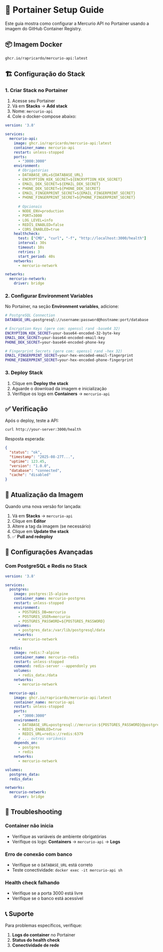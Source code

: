 # 🚀 Portainer Setup Guide

Este guia mostra como configurar a Mercurio API no Portainer usando a imagem do GitHub Container Registry.

## 📦 Imagem Docker

```bash
ghcr.io/rapricardo/mercurio-api:latest
```

## 🏗️ Configuração do Stack

### 1. Criar Stack no Portainer

1. Acesse seu Portainer
2. Vá em **Stacks** → **Add stack**
3. Nome: `mercurio-api`
4. Cole o docker-compose abaixo:

```yaml
version: '3.8'

services:
  mercurio-api:
    image: ghcr.io/rapricardo/mercurio-api:latest
    container_name: mercurio-api
    restart: unless-stopped
    ports:
      - "3000:3000"
    environment:
      # Obrigatórias
      - DATABASE_URL=${DATABASE_URL}
      - ENCRYPTION_KEK_SECRET=${ENCRYPTION_KEK_SECRET}
      - EMAIL_DEK_SECRET=${EMAIL_DEK_SECRET}
      - PHONE_DEK_SECRET=${PHONE_DEK_SECRET}
      - EMAIL_FINGERPRINT_SECRET=${EMAIL_FINGERPRINT_SECRET}
      - PHONE_FINGERPRINT_SECRET=${PHONE_FINGERPRINT_SECRET}
      
      # Opcionais
      - NODE_ENV=production
      - PORT=3000
      - LOG_LEVEL=info
      - REDIS_ENABLED=false
      - CORS_ENABLED=true
    healthcheck:
      test: ["CMD", "curl", "-f", "http://localhost:3000/health"]
      interval: 30s
      timeout: 10s
      retries: 3
      start_period: 40s
    networks:
      - mercurio-network

networks:
  mercurio-network:
    driver: bridge
```

### 2. Configurar Environment Variables

No Portainer, na seção **Environment variables**, adicione:

```bash
# PostgreSQL Connection
DATABASE_URL=postgresql://username:password@hostname:port/database

# Encryption Keys (gere com: openssl rand -base64 32)
ENCRYPTION_KEK_SECRET=your-base64-encoded-32-byte-key
EMAIL_DEK_SECRET=your-base64-encoded-email-key  
PHONE_DEK_SECRET=your-base64-encoded-phone-key

# Fingerprint Secrets (gere com: openssl rand -hex 32)
EMAIL_FINGERPRINT_SECRET=your-hex-encoded-email-fingerprint
PHONE_FINGERPRINT_SECRET=your-hex-encoded-phone-fingerprint
```

### 3. Deploy Stack

1. Clique em **Deploy the stack**
2. Aguarde o download da imagem e inicialização
3. Verifique os logs em **Containers** → `mercurio-api`

## ✅ Verificação

Após o deploy, teste a API:

```bash
curl http://your-server:3000/health
```

Resposta esperada:
```json
{
  "status": "ok",
  "timestamp": "2025-08-27T...",
  "uptime": 123.45,
  "version": "1.0.0",
  "database": "connected",
  "cache": "disabled"
}
```

## 🔄 Atualização da Imagem

Quando uma nova versão for lançada:

1. Vá em **Stacks** → `mercurio-api`
2. Clique em **Editor**
3. Altere a tag da imagem (se necessário)
4. Clique em **Update the stack**
5. ✅ **Pull and redeploy**

## 🔧 Configurações Avançadas

### Com PostgreSQL e Redis no Stack

```yaml
version: '3.8'

services:
  postgres:
    image: postgres:15-alpine
    container_name: mercurio-postgres
    restart: unless-stopped
    environment:
      - POSTGRES_DB=mercurio
      - POSTGRES_USER=mercurio
      - POSTGRES_PASSWORD=${POSTGRES_PASSWORD}
    volumes:
      - postgres_data:/var/lib/postgresql/data
    networks:
      - mercurio-network

  redis:
    image: redis:7-alpine
    container_name: mercurio-redis
    restart: unless-stopped
    command: redis-server --appendonly yes
    volumes:
      - redis_data:/data
    networks:
      - mercurio-network

  mercurio-api:
    image: ghcr.io/rapricardo/mercurio-api:latest
    container_name: mercurio-api
    restart: unless-stopped
    ports:
      - "3000:3000"
    environment:
      - DATABASE_URL=postgresql://mercurio:${POSTGRES_PASSWORD}@postgres:5432/mercurio
      - REDIS_ENABLED=true
      - REDIS_URL=redis://redis:6379
      # ... outras variáveis
    depends_on:
      - postgres
      - redis
    networks:
      - mercurio-network

volumes:
  postgres_data:
  redis_data:

networks:
  mercurio-network:
    driver: bridge
```

## 🚨 Troubleshooting

### Container não inicia
- Verifique as variáveis de ambiente obrigatórias
- Verifique os logs: **Containers** → `mercurio-api` → **Logs**

### Erro de conexão com banco
- Verifique se o `DATABASE_URL` está correto
- Teste conectividade: `docker exec -it mercurio-api sh`

### Health check falhando
- Verifique se a porta 3000 está livre
- Verifique se o banco está acessível

## 📞 Suporte

Para problemas específicos, verifique:
1. **Logs do container** no Portainer
2. **Status do health check**
3. **Conectividade de rede**